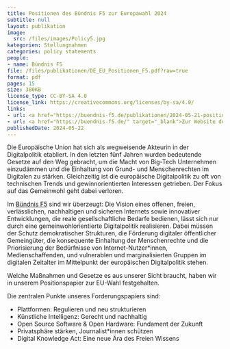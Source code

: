 ```yaml
---
title: Positionen des Bündnis F5 zur Europawahl 2024
subtitle: null
layout: publikation
image:
  src: /files/images/Policy5.jpg
kategorien: Stellungnahmen
categories: policy statements
people:
- name: Bündnis F5
file: /files/publikationen/DE_EU_Positionen_F5.pdf?raw=true
format: pdf
pages: 15
size: 380KB
license_type: CC-BY-SA 4.0
license_link: https://creativecommons.org/licenses/by-sa/4.0/
links:
- url: <a href="https://buendnis-f5.de/publikationen/2024-05-21-positionsonthe2024europeanelections/" target="_blank">Positions of the F5-Alliance on the 2024 EU-elections in english</a>
- url: <a href="https://buendnis-f5.de/" target="_blank">Zur Website des Bündnis F5</a>
publishedDate: 2024-05-22
---
```


Die Europäische Union hat sich als wegweisende Akteurin in der Digitalpolitik etabliert. In den letzten fünf Jahren wurden bedeutende Gesetze auf den Weg gebracht, um die Macht von Big-Tech Unternehmen einzudämmen und die Einhaltung von Grund- und Menschenrechten im Digitalen zu stärken. Gleichzeitig ist die europäische Digitalpolitik zu oft von technischen Trends und gewinnorientierten Interessen getrieben. Der Fokus auf das Gemeinwohl geht dabei verloren.

Im [Bündnis F5](https://buendnis-f5.de/) sind wir überzeugt: Die Vision eines offenen, freien, verlässlichen, nachhaltigen und sicheren Internets sowie innovativer Entwicklungen, die reale gesellschaftliche Bedarfe bedienen, lässt sich nur durch eine gemeinwohlorientierte Digitalpolitik realisieren. Dabei müssen der Schutz demokratischer Strukturen, die Förderung digitaler öffentlicher Gemeingüter, die konsequente Einhaltung der Menschenrechte und die Priorisierung der Bedürfnisse von Internet-Nutzer*innen, Medienschaffenden, und vulnerablen und marginalisierten Gruppen im digitalen Zeitalter im Mittelpunkt der europäischen Digitalpolitik stehen.

Welche Maßnahmen und Gesetze es aus unserer Sicht braucht, haben wir in unserem Positionspapier zur EU-Wahl festgehalten.

Die zentralen Punkte unseres Forderungspapiers sind:
* Plattformen: Regulieren und neu strukturieren
* Künstliche Intelligenz: Gerecht und nachhaltig
* Open Source Software & Open Hardware: Fundament der Zukunft
* Privatsphäre stärken, Journalist*innen schützen
* Digital Knowledge Act: Eine neue Ära des Freien Wissens